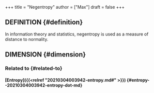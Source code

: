 +++
title = "Negentropy"
author = ["Max"]
draft = false
+++

## DEFINITION {#definition}

In information theory and statistics, negentropy is used as a measure of
distance to normality.


## DIMENSION {#dimension}


### Related to {#related-to}


#### [Entropy]({{<relref "20210304003942-entropy.md#" >}}) {#entropy--20210304003942-entropy-dot-md}
